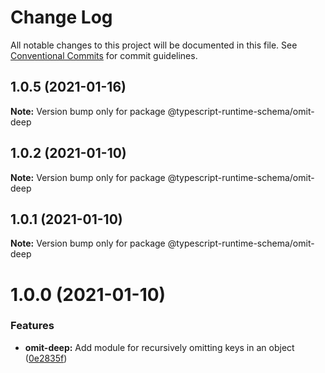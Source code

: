 # Change Log

All notable changes to this project will be documented in this file.
See [Conventional Commits](https://conventionalcommits.org) for commit guidelines.

## 1.0.5 (2021-01-16)

**Note:** Version bump only for package @typescript-runtime-schema/omit-deep





## 1.0.2 (2021-01-10)

**Note:** Version bump only for package @typescript-runtime-schema/omit-deep





## 1.0.1 (2021-01-10)

**Note:** Version bump only for package @typescript-runtime-schema/omit-deep





# 1.0.0 (2021-01-10)


### Features

* **omit-deep:** Add module for recursively omitting keys in an object ([0e2835f](https://github.com/simonlovesyou/typescript-schema/commit/0e2835f647e35067c493fea35ce1a5be249c07c3))
